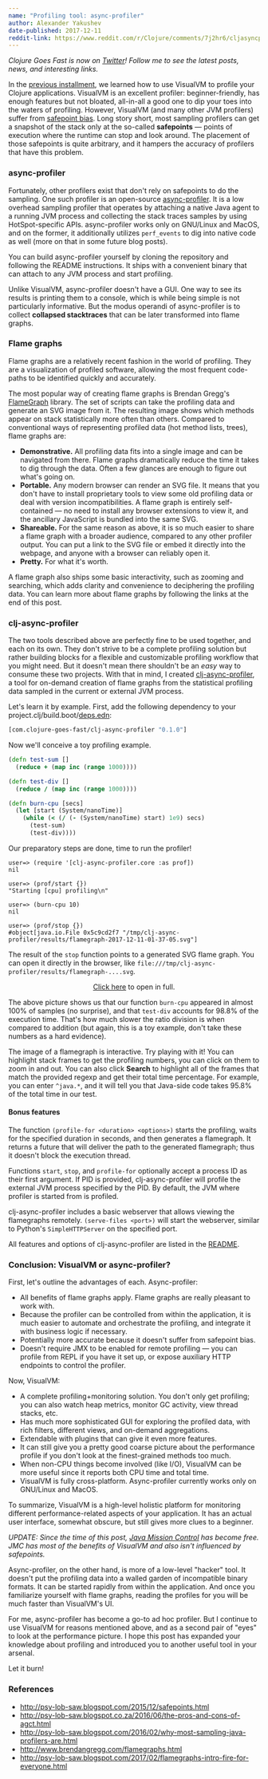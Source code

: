 ```yaml
---
name: "Profiling tool: async-profiler"
author: Alexander Yakushev
date-published: 2017-12-11
reddit-link: https://www.reddit.com/r/Clojure/comments/7j2hr6/cljasyncprofiler_clojure_profiler_with_flame/
---
```


_Clojure Goes Fast is now on [Twitter](https://twitter.com/ClojureGoesFast)!
Follow me to see the latest posts, news, and interesting links._

In
the
[previous installment](http://clojure-goes-fast.com/blog/profiling-tool-jvisualvm/),
we learned how to use VisualVM to profile your Clojure applications. VisualVM is
an excellent profiler: beginner-friendly, has enough features but not bloated,
all-in-all a good one to dip your toes into the waters of profiling. However,
VisualVM (and many other JVM profilers) suffer
from [safepoint bias](http://psy-lob-saw.blogspot.com/2015/12/safepoints.html).
Long story short, most sampling profilers can get a snapshot of the stack only
at the so-called **safepoints** — points of execution where the runtime can stop
and look around. The placement of those safepoints is quite arbitrary, and it
hampers the accuracy of profilers that have this problem.

### async-profiler

Fortunately, other profilers exist that don't rely on safepoints to do the
sampling. One such profiler is an
open-source
[async-profiler](https://github.com/jvm-profiling-tools/async-profiler). It is a
low overhead sampling profiler that operates by attaching a native Java agent to
a running JVM process and collecting the stack traces samples by using
HotSpot-specific APIs. async-profiler works only on GNU/Linux and MacOS, and on
the former, it additionally utilizes `perf_events` to dig into native code as
well (more on that in some future blog posts).

You can build async-profiler yourself by cloning the repository and following
the README instructions. It ships with a convenient binary that can attach to
any JVM process and start profiling.

Unlike VisualVM, async-profiler doesn't have a GUI. One way to see its results
is printing them to a console, which is while being simple is not particularly
informative. But the modus operandi of async-profiler is to collect **collapsed
stacktraces** that can be later transformed into flame graphs.

### Flame graphs

Flame graphs are a relatively recent fashion in the world of profiling. They are
a visualization of profiled software, allowing the most frequent code-paths to
be identified quickly and accurately.

The most popular way of creating flame graphs is Brendan
Gregg's [FlameGraph](https://github.com/brendangregg/FlameGraph) library. The
set of scripts can take the profiling data and generate an SVG image from it.
The resulting image shows which methods appear on stack statistically more often
than others. Compared to conventional ways of representing profiled data (hot
method lists, trees), flame graphs are:

- **Demonstrative.** All profiling data fits into a single image and can be
  navigated from there. Flame graphs dramatically reduce the time it takes to
  dig through the data. Often a few glances are enough to figure out what's
  going on.
- **Portable.** Any modern browser can render an SVG file. It means that you
  don't have to install proprietary tools to view some old profiling data or
  deal with version incompatibilities. A flame graph is entirely self-contained
  — no need to install any browser extensions to view it, and the ancillary
  JavaScript is bundled into the same SVG.
- **Shareable.** For the same reason as above, it is so much easier to share a
  flame graph with a broader audience, compared to any other profiler output.
  You can put a link to the SVG file or embed it directly into the webpage, and
  anyone with a browser can reliably open it.
- **Pretty.** For what it's worth.

A flame graph also ships some basic interactivity, such as zooming and
searching, which adds clarity and convenience to deciphering the profiling data.
You can learn more about flame graphs by following the links at the end of this
post.

### clj-async-profiler

The two tools described above are perfectly fine to be used together, and each
on its own. They don't strive to be a complete profiling solution but rather
building blocks for a flexible and customizable profiling workflow that you
might need. But it doesn't mean there shouldn't be an *easy* way to consume
these two projects. With that in mind, I
created
[clj-async-profiler](https://github.com/clojure-goes-fast/clj-async-profiler), a
tool for on-demand creation of flame graphs from the statistical profiling data
sampled in the current or external JVM process.

Let's learn it by example. First, add the following dependency to your
project.clj/build.boot/[deps.edn](https://clojure.org/guides/deps_and_cli):

```clojure
[com.clojure-goes-fast/clj-async-profiler "0.1.0"]
```

Now we'll conceive a toy profiling example.

```clojure
(defn test-sum []
  (reduce + (map inc (range 1000))))

(defn test-div []
  (reduce / (map inc (range 1000))))

(defn burn-cpu [secs]
  (let [start (System/nanoTime)]
    (while (< (/ (- (System/nanoTime) start) 1e9) secs)
      (test-sum)
      (test-div))))
```

Our preparatory steps are done, time to run the profiler!

```clojure-repl
user=> (require '[clj-async-profiler.core :as prof])
nil

user=> (prof/start {})
"Starting [cpu] profiling\n"

user=> (burn-cpu 10)
nil

user=> (prof/stop {})
#object[java.io.File 0x5c9cd2f7 "/tmp/clj-async-profiler/results/flamegraph-2017-12-11-01-37-05.svg"]
```

The result of the `stop` function points to a generated SVG flame graph. You can
open it directly in the browser, like
`file:///tmp/clj-async-profiler/results/flamegraph-....svg`.

<center>
<figure class="figure">
<object type="image/svg+xml" data="/img/posts/async-profiler-flamegraph.svg" width="100%"></object>
<figcaption class="figure-caption text-center">
  <a href="/img/posts/async-profiler-flamegraph.svg" target="_blank">Click here</a>
  to open in full.</figcaption>
</figure>
</center>

The above picture shows us that our function `burn-cpu` appeared in almost 100%
of samples (no surprise), and that `test-div` accounts for 98.8% of the
execution time. That's how much slower the ratio division is when compared to
addition (but again, this is a toy example, don't take these numbers as a hard
evidence).

The image of a flamegraph is interactive. Try playing with it! You can highlight
stack frames to get the profiling numbers, you can click on them to zoom in and
out. You can also click **Search** to highlight all of the frames that match the
provided regexp and get their total time percentage. For example, you can enter
`^java.*`, and it will tell you that Java-side code takes 95.8% of the total
time in our test.

#### Bonus features

The function `(profile-for <duration> <options>)` starts the profiling, waits
for the specified duration in seconds, and then generates a flamegraph. It
returns a future that will deliver the path to the generated flamegraph; thus it
doesn't block the execution thread.

Functions `start`, `stop`, and `profile-for` optionally accept a process ID as
their first argument. If PID is provided, clj-async-profiler will profile the
external JVM process specified by the PID. By default, the JVM where profiler is
started from is profiled.

clj-async-profiler includes a basic webserver that allows viewing the
flamegraphs remotely. `(serve-files <port>)` will start the webserver, similar
to Python's `SimpleHTTPServer` on the specified port.

All features and options of clj-async-profiler are listed in
the [README](https://github.com/clojure-goes-fast/clj-async-profiler).

### Conclusion: VisualVM or async-profiler?

First, let's outline the advantages of each. Async-profiler:

- All benefits of flame graphs apply. Flame graphs are really pleasant to work
  with.
- Because the profiler can be controlled from within the application, it is much
  easier to automate and orchestrate the profiling, and integrate it with
  business logic if necessary.
- Potentially more accurate because it doesn't suffer from safepoint bias.
- Doesn't require JMX to be enabled for remote profiling — you can profile from
  REPL if you have it set up, or expose auxiliary HTTP endpoints to control the
  profiler.

Now, VisualVM:

- A complete profiling+monitoring solution. You don't only get profiling; you
  can also watch heap metrics, monitor GC activity, view thread stacks, etc.
- Has much more sophisticated GUI for exploring the profiled data, with rich
  filters, different views, and on-demand aggregations.
- Extendable with plugins that can give it even more features.
- It can still give you a pretty good coarse picture about the performance
  profile if you don't look at the finest-grained methods too much.
- When non-CPU things become involved (like I/O), VisualVM can be more useful
  since it reports both CPU time and total time.
- VisualVM is fully cross-platform. Async-profiler currently works only on
  GNU/Linux and MacOS.

To summarize, VisualVM is a high-level holistic platform for monitoring
different performance-related aspects of your application. It has an actual user
interface, somewhat obscure, but still gives more clues to a beginner.

*UPDATE: Since the time of this post, [Java Mission
Control](http://www.oracle.com/technetwork/java/javaseproducts/mission-control/java-mission-control-1998576.html)
has become free. JMC has most of the benefits of VisualVM and also isn't
influenced by safepoints.*

Async-profiler, on the other hand, is more of a low-level "hacker" tool. It
doesn't put the profiling data into a walled garden of incompatible binary
formats. It can be started rapidly from within the application. And once you
familiarize yourself with flame graphs, reading the profiles for you will be
much faster than VisualVM's UI.

For me, async-profiler has become a go-to ad hoc profiler. But I continue to use
VisualVM for reasons mentioned above, and as a second pair of "eyes" to look at
the performance picture. I hope this post has expanded your knowledge about
profiling and introduced you to another useful tool in your arsenal.

Let it burn!


<!-- <img src="/img/posts/async-profiler-flamegraph.svg"> -->
<!-- <img class="img-responsive" src="/img/posts/visualvm-sampler.png"> -->
### References

- http://psy-lob-saw.blogspot.com/2015/12/safepoints.html
- http://psy-lob-saw.blogspot.co.za/2016/06/the-pros-and-cons-of-agct.html
- http://psy-lob-saw.blogspot.com/2016/02/why-most-sampling-java-profilers-are.html
- http://www.brendangregg.com/flamegraphs.html
- http://psy-lob-saw.blogspot.com/2017/02/flamegraphs-intro-fire-for-everyone.html
